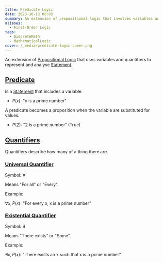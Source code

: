 ```yaml
---
title: Predicate Logic
date: 2023-10-13 00:00
summary: An extension of propositional logic that involves variables and quantifiers.
aliases:
  - First-Order Logic
tags:
  - DiscreteMath
  - MathematicalLogic
cover: /_media/predicate-logic-cover.png
---
```


An extension of [Propositional Logic](propositional-logic.md) that uses variables and quantifiers to represent and analyse [Statement](logical-statement.md).
## [Predicate](predicate.md)

Is a [Statement](logical-statement.md) that includes a variable.

- $P(x)$: "x is a prime number"

A predicate becomes a proposition when the variable are substituted for values.

- $P(2)$: "2 is a prime number" (True)

## [Quantifiers](../journal/permanent/logical-quantifiers.md)

Quantifiers describe how many of a thing there are.

### [Universal Quantifier](universal-quantifier.md)

Symbol: $\forall$

Means "For all" or "Every".

Example:

$\forall x, P(x)$: "For every x, x is a prime number"

### [Existential Quantifier](existential-quantifier.md)

Symbol: $\exists$

Means "There exists" or "Some".

Example:

$\exists x, P(x)$: "There exists an x such that x is a prime number"